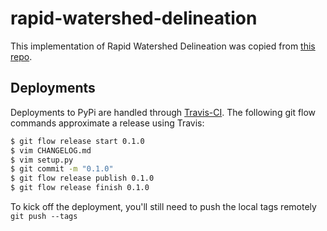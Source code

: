 # rapid-watershed-delineation

This implementation of Rapid Watershed Delineation was copied from [this repo]([https://github.com/nazmussazib/RapidWatersheDelineation).

## Deployments

Deployments to PyPi are handled through [Travis-CI](https://travis-ci.org/WikiWatershed/rapid-watershed-delineation). The following git flow commands approximate a release using Travis:

``` bash
$ git flow release start 0.1.0
$ vim CHANGELOG.md
$ vim setup.py
$ git commit -m "0.1.0"
$ git flow release publish 0.1.0
$ git flow release finish 0.1.0
```

To kick off the deployment, you'll still need to push the local tags remotely
`git push --tags`
